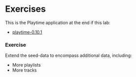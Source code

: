 # Exercises

This is the Playtime application at the end if this lab:

- [playtime-0.10.1](https://github.com/wit-hdip-comp-sci-2024/full-stack-1/tree/main/prj/playtime/playtime-0.10.1)

### Exercise

Extend the seed-data to encompass additional data, including:

- More playlists
- More tracks


